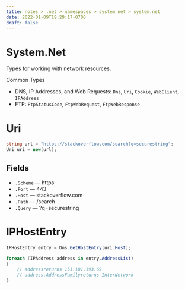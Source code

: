 ```yaml
---
title: notes > .net > namespaces > system net > system.net
date: 2022-01-09T19:29:17-0700
draft: false
---
```

# System.Net
Types for working with network resources.

Common Types
- DNS, IP Addresses, and Web Requests: `Dns`, `Uri`, `Cookie`, `WebClient`, `IPAddress`
- FTP: `FtpStatusCode`, `FtpWebRequest`, `FtpWebResponse`

# Uri
```cs
string url = "https://stackoverflow.com/search?q=securestring";
Uri uri = new(url);
```

## Fields
- `.Scheme` — https
- `.Port` — 443
- `.Host` — stackoverflow.com
- `.Path` — /search
- `.Query` — ?q=securestring

# IPHostEntry
```cs
IPHostEntry entry = Dns.GetHostEntry(uri.Host);

foreach (IPAddress address in entry.AddressList) 
{
    // addressreturns 151.101.193.69
    // address.AddressFamilyreturns InterNetwork
}
```
